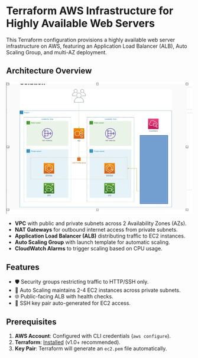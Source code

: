 # Terraform AWS Infrastructure for Highly Available Web Servers

This Terraform configuration provisions a highly available web server infrastructure on AWS, featuring an Application Load Balancer (ALB), Auto Scaling Group, and multi-AZ deployment.

## Architecture Overview
![Architecture Diagram](https://github.com/Amr-Awad/AutoScallerTerraform/blob/main/architecture.jfif)

- **VPC** with public and private subnets across 2 Availability Zones (AZs).
- **NAT Gateways** for outbound internet access from private subnets.
- **Application Load Balancer (ALB)** distributing traffic to EC2 instances.
- **Auto Scaling Group** with launch template for automatic scaling.
- **CloudWatch Alarms** to trigger scaling based on CPU usage.

## Features
- 🛡️ Security groups restricting traffic to HTTP/SSH only.
- 🔄 Auto Scaling maintains 2-4 EC2 instances across private subnets.
- 🌐 Public-facing ALB with health checks.
- 🔑 SSH key pair auto-generated for EC2 access.

## Prerequisites
1. **AWS Account**: Configured with CLI credentials (`aws configure`).
2. **Terraform**: [Installed](https://www.terraform.io/downloads.html) (v1.0+ recommended).
3. **Key Pair**: Terraform will generate an `ec2.pem` file automatically.
